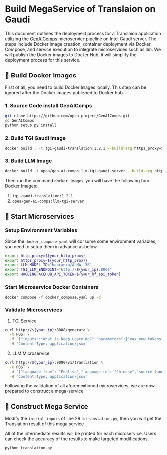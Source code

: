 # Build MegaService of Translaion on Gaudi

This document outlines the deployment process for a Translaion application utilizing the [GenAIComps](https://github.com/opea-project/GenAIComps.git) microservice pipeline on Intel Gaudi server. The steps include Docker image creation, container deployment via Docker Compose, and service execution to integrate microservices such as llm. We will publish the Docker images to Docker Hub, it will simplify the deployment process for this service.

## 🚀 Build Docker Images

First of all, you need to build Docker Images locally. This step can be ignored after the Docker images published to Docker hub.

### 1. Source Code install GenAIComps

```bash
git clone https://github.com/opea-project/GenAIComps.git
cd GenAIComps
python setup.py install
```

### 2. Build TGI Gaudi Image

```bash
docker build . -t tgi-gaudi-translation:1.2.1 --build-arg https_proxy=$https_proxy --build-arg http_proxy=$http_proxy
```

### 3. Build LLM Image

```bash
docker build -t opea/gen-ai-comps:llm-tgi-gaudi-server --build-arg https_proxy=$https_proxy --build-arg http_proxy=$http_proxy -f comps/llms/langchain/docker/Dockerfile .
```


Then run the command `docker images`, you will have the following four Docker Images:

1. `tgi-gaudi-translation:1.2.1`
2. `opea/gen-ai-comps:llm-tgi-server`


## 🚀 Start Microservices

### Setup Environment Variables

Since the `docker_compose.yaml` will consume some environment variables, you need to setup them in advance as below.

```bash
export http_proxy=${your_http_proxy}
export https_proxy=${your_http_proxy}
export LLM_MODEL_ID="haoranxu/ALMA-13B"
export TGI_LLM_ENDPOINT="http://${your_ip}:8008"
export HUGGINGFACEHUB_API_TOKEN=${your_hf_api_token}
```

### Start Microservice Docker Containers

```bash
docker compose -f docker_compose.yaml up -d
```

### Validate Microservices

1. TGI Service

```bash
curl http://${your_ip}:8008/generate \
  -X POST \
  -d '{"inputs":"What is Deep Learning?","parameters":{"max_new_tokens":64, "do_sample": true}}' \
  -H 'Content-Type: application/json'
```

2. LLM Microservice

```bash
curl http://${your_ip}:9000/v1/translation \
  -X POST \
  -d '{"language_from": "English","language_to": "Chinese","source_language": "I am a translator"}' \
  -H 'Content-Type: application/json'
```

Following the validation of all aforementioned microservices, we are now prepared to construct a mega-service.


## 🚀 Construct Mega Service

Modify the `initial_inputs` of line 28 in `translation.py`, then you will get the Translation result of this mega service.

All of the intermediate results will be printed for each microservice. Users can check the accuracy of the results to make targeted modifications.

```bash
python translation.py
```
